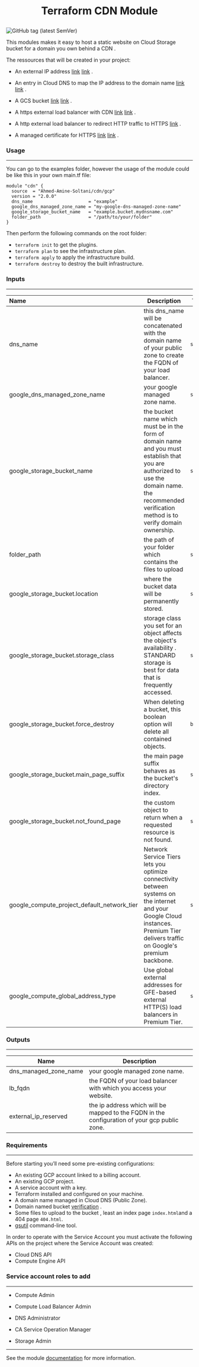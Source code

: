 # <p align="center"> Terraform CDN Module </p> 



<img alt="GitHub tag (latest SemVer)" src="https://img.shields.io/github/v/tag/Ahmed-Amine-Soltani/terraform-gcp-cdn">





This modules makes it easy to host a static website on Cloud Storage bucket for a domain you own behind a CDN .



The ressources that will be created in your project:

- An external IP address  [link](https://registry.terraform.io/providers/hashicorp/google/latest/docs/resources/compute_global_address) [link](https://cloud.google.com/compute/docs/ip-addresses/reserve-static-external-ip-address#reserve_new_static) .

- An entry in Cloud DNS to map the IP address to the domain name [link](https://registry.terraform.io/providers/hashicorp/google/latest/docs/resources/dns_record_set) [link](https://cloud.google.com/dns/docs/tutorials/create-domain-tutorial#set-up-domain) .
- A GCS bucket [link](https://registry.terraform.io/providers/hashicorp/google/latest/docs/resources/storage_bucket) [link](https://cloud.google.com/storage/docs/hosting-static-website) .
- A https external load balancer with CDN  [link](https://registry.terraform.io/providers/hashicorp/google/latest/docs/resources/compute_global_forwarding_rule) [link](https://cloud.google.com/load-balancing/docs/https) .
- A http external load balancer to redirect HTTP traffic to HTTPS  [link](https://cloud.google.com/cdn/docs/setting-up-http-https-redirect#partial-http-lb) .
- A managed certificate for HTTPS [link](https://registry.terraform.io/providers/hashicorp/google/latest/docs/resources/compute_managed_ssl_certificate) [link](https://cloud.google.com/load-balancing/docs/ssl-certificates/google-managed-certs) .





### Usage

------

You can go to the examples folder, however the usage of the module could be like this in your own main.tf file:

```hcl
module "cdn" {
  source  = "Ahmed-Amine-Soltani/cdn/gcp"
  version = "2.0.0"
  dns_name                     = "example"
  google_dns_managed_zone_name = "my-google-dns-managed-zone-name"
  google_storage_bucket_name   = "example.bucket.mydnsname.com"
  folder_path                  = "/path/to/your/folder"
}
```



Then perform the following commands on the root folder:

- `terraform init` to get the plugins.
- `terraform plan` to see the infrastructure plan.
- `terraform apply` to apply the infrastructure build.
- `terraform destroy` to destroy the built infrastructure.





### Inputs

------



| Name                                        | Description                                                  | Type     | Default                | Required |
| :------------------------------------------ | ------------------------------------------------------------ | -------- | ---------------------- | -------- |
| dns_name                                    | this dns_name  will be concatenated with the domain name of your public zone to create the FQDN of your load balancer. | `string` | ""                     | yes      |
| google_dns_managed_zone_name                | your google managed zone name.                               | `string` | ""                     | yes      |
| google_storage_bucket_name                  | the bucket name which must be in the form of domain name and you must establish that you are authorized to use the domain name. the recommended verification method is to verify domain ownership. | `string` | ""                     | yes      |
| folder_path                                 | the path of your folder which contains the files to upload   | `string` | ""                     | yes      |
| google_storage_bucket.location              | where the bucket data will be permanently stored.            | `string` | "australia-southeast1" | no       |
| google_storage_bucket.storage_class         | storage class you set for an object affects the object's availability . STANDARD storage is best for data that is frequently accessed. | `string` | "STANDARD"             | no       |
| google_storage_bucket.force_destroy         | When deleting a bucket, this boolean option will delete all contained objects. | `bool`   | true                   | no       |
| google_storage_bucket.main_page_suffix      | the main page suffix behaves as the bucket's directory index. | `string` | "index.html            | no       |
| google_storage_bucket.not_found_page        | the custom object to return when a requested resource is not found. | `string` | "404.html"             | no       |
| google_compute_project_default_network_tier | Network Service Tiers lets you optimize connectivity between systems on the internet and your Google Cloud instances. Premium Tier delivers traffic on Google's premium backbone. | `string` | "PREMIUM"              | no       |
| google_compute_global_address_type          | Use global external addresses for GFE-based external HTTP(S) load balancers in Premium Tier. | `string` | "EXTERNAL"             | no       |





### Outputs

------

| Name                  | Description                                                  |
| --------------------- | ------------------------------------------------------------ |
| dns_managed_zone_name | your google managed zone name.                               |
| lb_fqdn               | the FQDN of your load balancer with which you access your website. |
| external_ip_reserved  | the ip address which will be mapped to the FQDN in the configuration of your gcp public zone. |



### Requirements

------

Before starting you’ll need some pre-existing configurations:

- An existing GCP account linked to a billing account.
- An existing GCP project.
- A service account with a key.
- Terraform installed and configured on your machine.
- A domain name managed in Cloud DNS (Public Zone).
- Domain named bucket [verification](https://cloud.google.com/storage/docs/domain-name-verification) .
- Some files to upload to the bucket , least an index page `index.html`and a 404 page `404.html`.
- [gsutil](https://cloud.google.com/storage/docs/gsutil_install) command-line tool.

In order to operate with the Service Account you must activate the following APIs on the project where the Service Account was created:

- Cloud DNS API
- Compute Engine API

### Service account roles to add 

------

- Compute Admin          

- Compute Load Balancer Admin          

- DNS Administrator          

- CA Service Operation Manager          

- Storage Admin          



------

See the module [documentation](https://github.com/Ahmed-Amine-Soltani/terraform-gcp-cdn/blob/master/more-detail.md) for more information.

